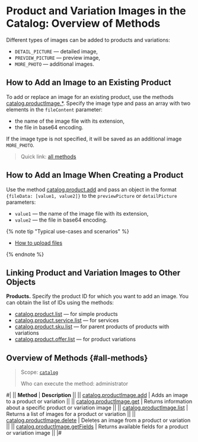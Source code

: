 # Product and Variation Images in the Catalog: Overview of Methods

Different types of images can be added to products and variations:
- `DETAIL_PICTURE` — detailed image,
- `PREVIEW_PICTURE` — preview image,
- `MORE_PHOTO` — additional images.

## How to Add an Image to an Existing Product

To add or replace an image for an existing product, use the methods [catalog.productImage.*](#all-methods). Specify the image type and pass an array with two elements in the `fileContent` parameter:
- the name of the image file with its extension,
- the file in base64 encoding.

If the image type is not specified, it will be saved as an additional image `MORE_PHOTO`.

> Quick link: [all methods](#all-methods)

## How to Add an Image When Creating a Product

Use the method [catalog.product.add](../product/catalog-product-add.md) and pass an object in the format `{fileData: [value1, value2]}` to the `previewPicture` or `detailPicture` parameters:
- `value1` — the name of the image file with its extension,
- `value2` — the file in base64 encoding.

{% note tip "Typical use-cases and scenarios" %}

- [How to upload files](../../files/how-to-upload-files.md)

{% endnote %}

## Linking Product and Variation Images to Other Objects

**Products.** Specify the product ID for which you want to add an image. You can obtain the list of IDs using the methods:
- [catalog.product.list](../product/catalog-product-list.md) — for simple products
- [catalog.product.service.list](../product/service/catalog-product-service-list.md) — for services
- [catalog.product.sku.list](../product/sku/catalog-product-sku-list.md) — for parent products of products with variations
- [catalog.product.offer.list](../product/offer/catalog-product-offer-list.md) — for product variations

## Overview of Methods {#all-methods}

> Scope: [`catalog`](../../scopes/permissions.md)
>
> Who can execute the method: administrator

#|
|| **Method** | **Description** ||
|| [catalog.productImage.add](./catalog-product-image-add.md) | Adds an image to a product or variation ||
|| [catalog.productImage.get](./catalog-product-image-get.md) | Returns information about a specific product or variation image ||
|| [catalog.productImage.list](./catalog-product-image-list.md) | Returns a list of images for a product or variation ||
|| [catalog.productImage.delete](./catalog-product-image-delete.md) | Deletes an image from a product or variation ||
|| [catalog.productImage.getFields](./catalog-product-image-get-fields.md) | Returns available fields for a product or variation image ||
|#